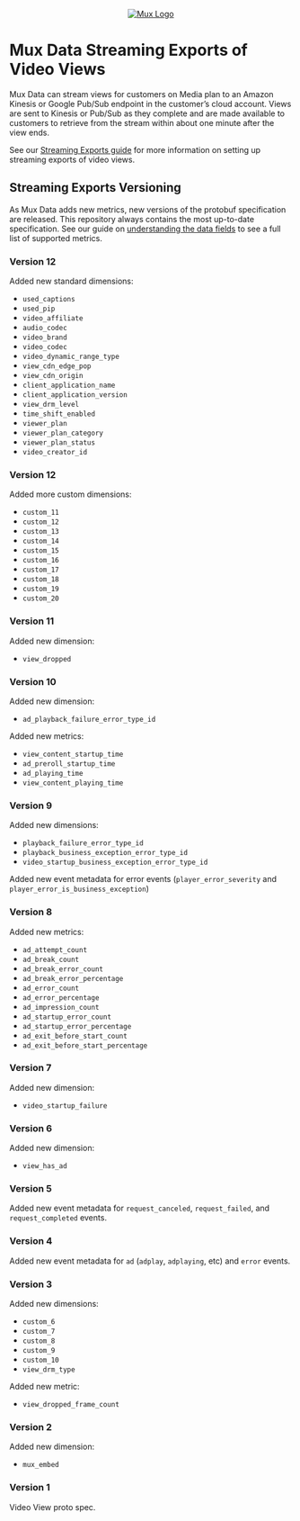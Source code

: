 <p align="center">
  <a href="https://mux.com/">
    <img src="https://avatars.githubusercontent.com/u/16199997?s=200&v=4" alt="Mux Logo">
  </a>
</p>

# Mux Data Streaming Exports of Video Views

Mux Data can stream views for customers on Media plan to an Amazon Kinesis or Google Pub/Sub endpoint in the customer’s cloud account. Views are sent to Kinesis or Pub/Sub as they complete and are made available to customers to retrieve from the stream within about one minute after the view ends.

See our [Streaming Exports guide](https://docs.mux.com/guides/data/export-raw-video-view-data#stream-views-as-they-complete) for more information on setting up streaming exports of video views.

## Streaming Exports Versioning

As Mux Data adds new metrics, new versions of the protobuf specification are released. This repository always contains the most up-to-date specification. See our guide on [understanding the data fields](https://docs.mux.com/guides/data/export-raw-video-view-data#understand-the-data-fields) to see a full list of supported metrics.

### Version 12

Added new standard dimensions:

- `used_captions`
- `used_pip`
- `video_affiliate`
- `audio_codec`
- `video_brand`
- `video_codec`
- `video_dynamic_range_type`
- `view_cdn_edge_pop`
- `view_cdn_origin`
- `client_application_name`
- `client_application_version`
- `view_drm_level`
- `time_shift_enabled`
- `viewer_plan`
- `viewer_plan_category`
- `viewer_plan_status`
- `video_creator_id`

### Version 12

Added more custom dimensions:

- `custom_11`
- `custom_12`
- `custom_13`
- `custom_14`
- `custom_15`
- `custom_16`
- `custom_17`
- `custom_18`
- `custom_19`
- `custom_20`

### Version 11

Added new dimension:

- `view_dropped`

### Version 10

Added new dimension:

- `ad_playback_failure_error_type_id`

Added new metrics:

- `view_content_startup_time`
- `ad_preroll_startup_time`
- `ad_playing_time`
- `view_content_playing_time`

### Version 9

Added new dimensions:

- `playback_failure_error_type_id`
- `playback_business_exception_error_type_id`
- `video_startup_business_exception_error_type_id`

Added new event metadata for error events (`player_error_severity` and `player_error_is_business_exception`)

### Version 8

Added new metrics:

- `ad_attempt_count`
- `ad_break_count`
- `ad_break_error_count`
- `ad_break_error_percentage`
- `ad_error_count`
- `ad_error_percentage`
- `ad_impression_count`
- `ad_startup_error_count`
- `ad_startup_error_percentage`
- `ad_exit_before_start_count`
- `ad_exit_before_start_percentage`

### Version 7

Added new dimension:

- `video_startup_failure`

### Version 6

Added new dimension:

- `view_has_ad`

### Version 5

Added new event metadata for `request_canceled`, `request_failed`, and `request_completed` events.

### Version 4

Added new event metadata for `ad` (`adplay`, `adplaying`, etc) and `error` events.

### Version 3

Added new dimensions:

- `custom_6`
- `custom_7`
- `custom_8`
- `custom_9`
- `custom_10`
- `view_drm_type`

Added new metric:

- `view_dropped_frame_count`

### Version 2

Added new dimension:

- `mux_embed`

### Version 1

Video View proto spec.

